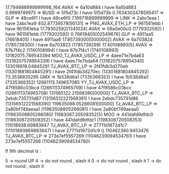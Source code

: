 17.794888999999998_f64 AVAX => 6a10d884 I have 6a10d883
0.9999749975 => BUSD => 5f5d73c I have 5f5d73b
0.7634302478595417 => GLP => 48ce6f1 I have 48ce6f0
7.169716899999999 => LINK => 2abc1eaa I have 2abc1ea9
402.87739578[95131] => PNG_AVAX_ETH_LP => 961561ebb I have 961561eba
17.79302592[1341034] AVAX => 06a0e00c0 (1779302592) I have 961561ebb (1779302592)
0.76618405[02549676] GLP => 4911aa5 (76618405) I have 4911aa6
17.85739300[0000002] AVAX => 6a703824 (1785739300) I have 6a703823 (1785739299)
17.40108993[5] AVAX => 67b7f4c2 (1740108994) I have 67b7f4c1 (1740108993)
13182075.789543394 MOO_TJ_AVAX_USDC_LP => 4aee71e7bda63 (1318207578954339) I have 4aee71e7bda64 (1318207578954340)
133018818.04845291 TJ_AVAX_BTC_LP => 2f41fdb3d270eb (13301881804845291) i have 2f41fdb3d270ec (13301881804845292)
73.3536835295 GMX => 1b538d6a1 (7335368353) I have 1b538d6a0 (7335368352)
12661113.749657085 YY_TJ_AVAX_USDC_LP => 47f8586c03bcd (1266111374965709) I have 47f8586c03bcc (1266111374965708)
131565122.21568390[00000] TJ_AVAX_BTC_LP => 2ebdc735731d87 (13156512221568391) I have 2ebdc735731d86 (13156512221568390)
119635088.05266081[00000] TJ_AVAX_BTC_LP => 2a80bf749aeaa1 (11963508805266081) I have 2a80bf749aeaa0 (11963508805266080)
11983087.20508352[5] MOO => 441dafd9dfdc0 (1198308720508352) I have 441dafd9dfdc1 (1198308720508353)
111018938.69883847 TJ_AVAX_BTC_LP => 27711d1872d1c7 (11101893869883847) I have 27711d1872d1c9 ()
110462390.9453476 TJ_AVAX_BTC_LP => 273e7ef5557269 (11046239094534761) I have 273e7ef5557268 (11046239094534760)

If 9th decimal is :

5 -> round UP
4 -> do not round , slash it
0 -> do not round , slash it
1 -> do not round , slash it